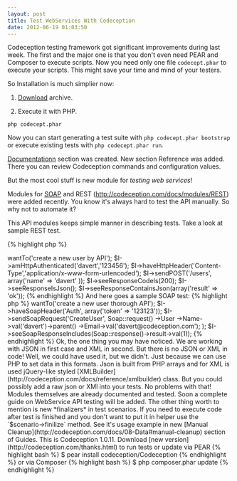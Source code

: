 ```yaml
---
layout: post
title: Test WebServices With Codeception
date: 2012-06-19 01:03:50
---
```


Codeception testing framework got significant improvements during last week. The first and the major one is that you don't even need PEAR and Composer to execute scripts. Now you need only one file `codecept.phar` to execute your scripts. This might save your time and mind of your testers.

So Installation is much simplier now:

1. [Download](http://codeception.com/thanks.html) archive.

2. Execute it with PHP.

`php codecept.phar`

Now you can start generating a test suite with  `php codecept.phar bootstrap` or execute existing tests with `php codecept.phar run`.

[Documentationn](http://codeception.com/doc) section was created. New section Reference was added. There you can review Codeception commands and configuration values.

But the most cool stuff is new module for *testing web services*!

Modules for [SOAP](http://codeception.com/docs/modules/SOAP) and REST (http://codeception.com/docs/modules/REST) were added recently. You know it's always hard to test the API manually. So why not to automate it?

This API modules keeps simple manner in describing tests. Take a look at sample REST test.

{% highlight php %}
<?php
$I = new ApiGuy($scenario);
$I->wantTo('create a new user by API');
$I->amHttpAuthenticated('davert','123456');
$I->haveHttpHeader('Content-Type','application/x-www-form-urlencoded');
$I->sendPOST('/users', array('name' => 'davert' ));
$I->seeResponseCodeIs(200);
$I->seeResponseIsJson();
$I->seeResponseContainsJson(array('result' => 'ok'));
{% endhighlight %}

And here goes a sample SOAP test:

{% highlight php %}
<?php
use \Codeception\Utils\Soap;

$I = new ApiGuy($scenario);
$I->wantTo('create a new user thorough API');
$I->haveSoapHeader('Auth', array('token' => '123123'));
$I->sendSoapRequest('CreateUser', Soap::request()
	->User
		->Name->val('davert')->parent()
		->Email->val('davert@codeception.com');
);
$I->seeSoapResponseIncludes(Soap::response()->result->val(1));
{% endhighlight %}

Ok, the one thing you may have noticed. We are working with JSON in first case and XML in second. But there is no JSON or XML in code! Well, we could have used it, but we didn't. Just because we can use PHP to set data in this formats. Json is built from PHP arrays and for XML is used jQuery-like styled [XMLBuilder](http://codeception.com/docs/reference/xmlbuilder) class. But you could possibly add a raw json or XMl into your tests. No problems with that!

Modules themselves are already documented and tested. Soon a complete guide on WebService API testing will be added.

The other thing worth to mention is new *finalizers* in test scenarios. If you need to execute code after test is finished and you don't want to put it in helper use the `$scenario->finilize` method. See it's usage example in new [Manual Cleanup](http://codeception.com/docs/08-Data#manual-cleanup) section of Guides.

This is Codeception 1.0.11. Download [new version](http://codeception.com/thanks.html) to run tests or update

via PEAR

{% highlight bash %}
$ pear install codeception/Codeception
{% endhighlight %}

or via Composer

{% highlight bash %}
$ php composer.phar update
{% endhighlight %}
